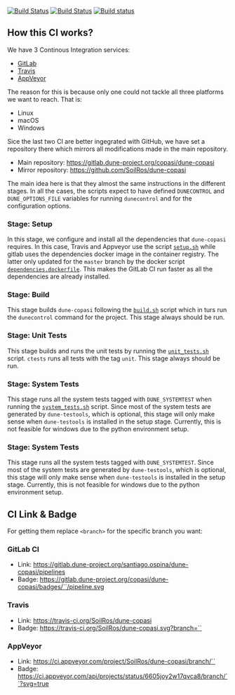 [![Build Status](https://gitlab.dune-project.org/santiago.ospina/dune-copasi/badges/master/pipeline.svg)](https://gitlab.dune-project.org/santiago.ospina/dune-copasi/pipelines)
[![Build Status](https://travis-ci.org/SoilRos/dune-copasi.svg?branch=master)](https://travis-ci.org/SoilRos/dune-copasi)
[![Build status](https://ci.appveyor.com/api/projects/status/6605joy2w17qvca8/branch/master?svg=true)](https://ci.appveyor.com/project/SoilRos/dune-copasi/branch/master)

## How this CI works?

We have 3 Continous Integration services: 
  - [GitLab](https://docs.gitlab.com/ee/ci/)
  - [Travis](https://travis-ci.org/)
  - [AppVeyor](https://www.appveyor.com/)

The reason for this is because only one could not tackle all three platforms we want 
to reach. That is:
  - Linux
  - macOS
  - Windows

Sice the last two CI are better ingegrated with GitHub, we have set a repository there which 
mirrors all modifications made in the main repository.

  - Main repository: https://gitlab.dune-project.org/copasi/dune-copasi
  - Mirror repository: https://github.com/SoilRos/dune-copasi

The main idea here is that they almost the same instructions in the different stages.
In all the cases, the scripts expect to have defined `DUNECONTROL` and 
`DUNE_OPTIONS_FILE` variables for running `dunecontrol` and for the configuration 
options. 

### Stage: Setup

In this stage, we configure and install all the dependencies that `dune-copasi` requires.
In this case, Travis and Appveyor use the script [`setup.sh`](setup.sh) while gitlab uses 
the dependencies docker image in the container registry. The latter only updated for the 
`master` branch by the docker script [`dependencies.dockerfile`](../docker/dependencies.dockerfile).
This makes the GitLab CI run faster as all the dependencies are already installed.

### Stage: Build

This stage builds `dune-copasi` following the [`build.sh`](build.sh) script which in turs run the 
`dunecontrol` command for the project.
This stage always should be run.

### Stage: Unit Tests

This stage builds and runs the unit tests by running the [`unit_tests.sh`](unit_tests.sh) 
script. `ctests` runs all tests with the tag `unit`. This stage always should be run.

### Stage: System Tests

This stage runs all the system tests tagged with `DUNE_SYSTEMTEST` when running the 
[`system_tests.sh`](system_tests.sh) script. Since most of the system tests are 
generated by `dune-testools`, which is optional, this stage will only make 
sense when `dune-testools` is installed in the setup stage. Currently, this is 
not feasible for windows due to the python environment setup.


### Stage: System Tests

This stage runs all the system tests tagged with `DUNE_SYSTEMTEST`. Since most of the system
tests are generated by `dune-testools`, which is optional, this stage will only make sense 
when `dune-testools` is installed in the setup stage. Currently, this is not feasible for windows
due to the python environment setup.

## CI Link & Badge
For getting them replace `<branch>` for the specific branch you want:

### GitLab CI
  - Link: https://gitlab.dune-project.org/santiago.ospina/dune-copasi/pipelines
  - Badge: [https://gitlab.dune-project.org/copasi/dune-copasi/badges/`<branch>`/pipeline.svg](https://gitlab.dune-project.org/copasi/dune-copasi/badges/master/pipeline.svg)
### Travis
  - Link: https://travis-ci.org/SoilRos/dune-copasi
  - Badge: [https://travis-ci.org/SoilRos/dune-copasi.svg?branch=`<branch>`](https://travis-ci.org/SoilRos/dune-copasi.svg?branch=master)
### AppVeyor
  - Link: [https://ci.appveyor.com/project/SoilRos/dune-copasi/branch/`<branch>`](https://ci.appveyor.com/project/SoilRos/dune-copasi/branch/master)
  - Badge: [https://ci.appveyor.com/api/projects/status/6605joy2w17qvca8/branch/`<branch>`?svg=true](https://ci.appveyor.com/api/projects/status/6605joy2w17qvca8/branch/master?svg=true)


